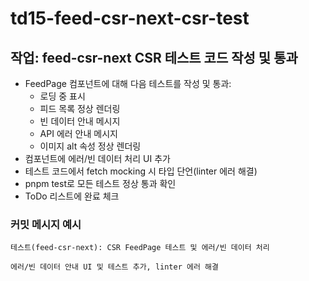 # td15-feed-csr-next-csr-test

## 작업: feed-csr-next CSR 테스트 코드 작성 및 통과

- FeedPage 컴포넌트에 대해 다음 테스트를 작성 및 통과:
  - 로딩 중 표시
  - 피드 목록 정상 렌더링
  - 빈 데이터 안내 메시지
  - API 에러 안내 메시지
  - 이미지 alt 속성 정상 렌더링
- 컴포넌트에 에러/빈 데이터 처리 UI 추가
- 테스트 코드에서 fetch mocking 시 타입 단언(linter 에러 해결)
- pnpm test로 모든 테스트 정상 통과 확인
- ToDo 리스트에 완료 체크

### 커밋 메시지 예시

```
테스트(feed-csr-next): CSR FeedPage 테스트 및 에러/빈 데이터 처리

에러/빈 데이터 안내 UI 및 테스트 추가, linter 에러 해결
```
